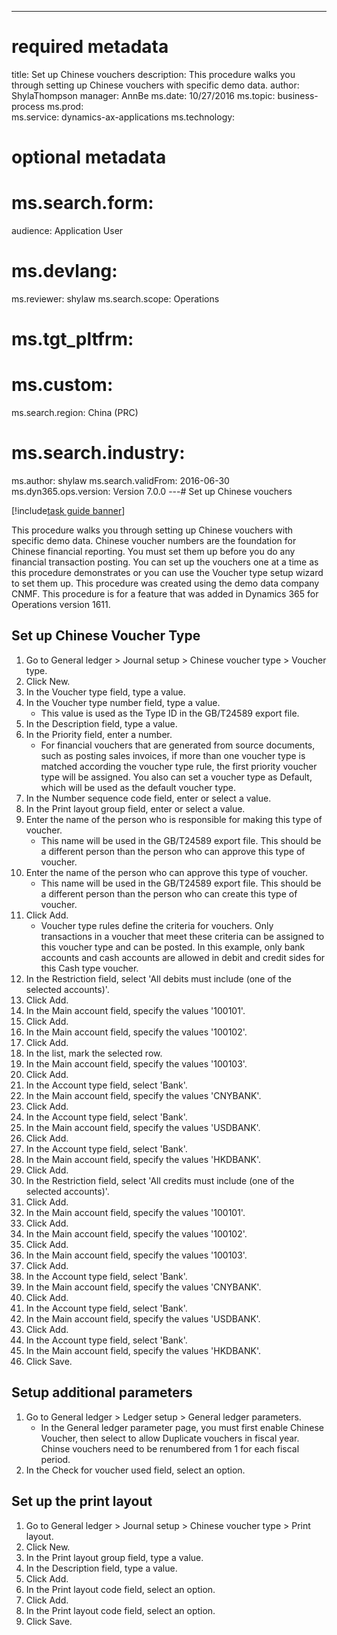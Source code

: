 --- 
# required metadata 
 
title: Set up Chinese vouchers
description: This procedure walks you through setting up Chinese vouchers with specific demo data. 
author: ShylaThompson
manager: AnnBe 
ms.date: 10/27/2016
ms.topic: business-process 
ms.prod:  
ms.service: dynamics-ax-applications 
ms.technology:  
 
# optional metadata 
 
# ms.search.form:   
audience: Application User 
# ms.devlang:  
ms.reviewer: shylaw
ms.search.scope: Operations 
# ms.tgt_pltfrm:  
# ms.custom:  
ms.search.region: China (PRC)
# ms.search.industry: 
ms.author: shylaw
ms.search.validFrom: 2016-06-30 
ms.dyn365.ops.version: Version 7.0.0 
---# Set up Chinese vouchers

[!include[task guide banner](../../includes/task-guide-banner.md)]

This procedure walks you through setting up Chinese vouchers with specific demo data.
Chinese voucher numbers are the foundation for Chinese financial reporting. You must set them up before you do any financial transaction posting. You can set up the vouchers one at a time as this procedure demonstrates or you can use the Voucher type setup wizard to set them up.
This procedure was created using the demo data company CNMF. This procedure is for a feature that was added in Dynamics 365 for Operations version 1611.


## Set up Chinese Voucher Type
1. Go to General ledger > Journal setup > Chinese voucher type > Voucher type.
2. Click New.
3. In the Voucher type field, type a value.
4. In the Voucher type number field, type a value.
    * This value is used as the Type ID in the GB/T24589 export file.  
5. In the Description field, type a value.
6. In the Priority field, enter a number.
    * For financial vouchers that are generated from source documents, such as posting sales invoices, if more than one voucher type is matched according the voucher type rule, the first priority voucher type will be assigned.  You also can set a voucher type as Default, which will be used as the default voucher type.  
7. In the Number sequence code field, enter or select a value.
8. In the Print layout group field, enter or select a value.
9. Enter the name of the person who is responsible for making this type of voucher.
    * This name will be used in the GB/T24589 export file. This should be a different person than the person who can approve this type of voucher.  
10. Enter the name of the person who can approve this type of voucher.
    * This name will be used in the GB/T24589 export file. This should be a different person than the person who can create this type of voucher.  
11. Click Add.
    * Voucher type rules define the criteria for vouchers. Only transactions in a voucher that meet these criteria can be assigned to this voucher type and can be posted. In this example, only bank accounts and cash accounts are allowed in debit and credit sides for this Cash type voucher.  
12. In the Restriction field, select 'All debits must include (one of the selected accounts)'.
13. Click Add.
14. In the Main account field, specify the values '100101'.
15. Click Add.
16. In the Main account field, specify the values '100102'.
17. Click Add.
18. In the list, mark the selected row.
19. In the Main account field, specify the values '100103'.
20. Click Add.
21. In the Account type field, select 'Bank'.
22. In the Main account field, specify the values 'CNYBANK'.
23. Click Add.
24. In the Account type field, select 'Bank'.
25. In the Main account field, specify the values 'USDBANK'.
26. Click Add.
27. In the Account type field, select 'Bank'.
28. In the Main account field, specify the values 'HKDBANK'.
29. Click Add.
30. In the Restriction field, select 'All credits must include (one of the selected accounts)'.
31. Click Add.
32. In the Main account field, specify the values '100101'.
33. Click Add.
34. In the Main account field, specify the values '100102'.
35. Click Add.
36. In the Main account field, specify the values '100103'.
37. Click Add.
38. In the Account type field, select 'Bank'.
39. In the Main account field, specify the values 'CNYBANK'.
40. Click Add.
41. In the Account type field, select 'Bank'.
42. In the Main account field, specify the values 'USDBANK'.
43. Click Add.
44. In the Account type field, select 'Bank'.
45. In the Main account field, specify the values 'HKDBANK'.
46. Click Save.

## Setup additional parameters
1. Go to General ledger > Ledger setup > General ledger parameters.
    * In the General ledger parameter page, you must first enable Chinese Voucher, then select to allow Duplicate vouchers in fiscal year. Chinse vouchers need to be renumbered from 1 for each fiscal period.  
2. In the Check for voucher used field, select an option.

## Set up the print layout
1. Go to General ledger > Journal setup > Chinese voucher type > Print layout.
2. Click New.
3. In the Print layout group field, type a value.
4. In the Description field, type a value.
5. Click Add.
6. In the Print layout code field, select an option.
7. Click Add.
8. In the Print layout code field, select an option.
9. Click Save.

